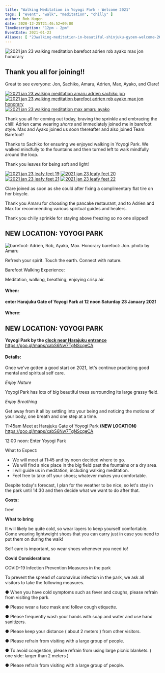 ```yaml
---
title: "Walking Meditation in Yoyogi Park - Welcome 2021"
tags: [ "event", "walk", "meditation", "chilly" ]
author: Rob Nugen
date: 2020-12-25T21:46:52+09:00
TimeDescription: "12pm - 2pm"
EventDate: 2021-01-23
Aliases: [ "23walking-meditation-in-beautiful-shinjuku-gyoen-welcome-2021" ]
---
```


<img
src="//b.robnugen.com/journal/2021/2021_jan_23_walking_meditation/2021_jan_23_walking_meditation_barefoot_adrien_rob_ayako_max_jon_honorary.jpg"
alt="2021 jan 23 walking meditation barefoot adrien rob ayako max jon honorary"
class="title" />

## Thank you all for joining!!

Great to see everyone: Jon, Sachiko, Amaru, Adrien, Max, Ayako, and Clare!

[![2021 jan 23 walking meditation amaru adrien sachiko jon](//b.robnugen.com/journal/2021/2021_jan_23_walking_meditation/thumbs/2021_jan_23_walking_meditation_amaru_adrien_sachiko_jon.jpg)](//b.robnugen.com/journal/2021/2021_jan_23_walking_meditation/2021_jan_23_walking_meditation_amaru_adrien_sachiko_jon.jpg)
[![2021 jan 23 walking meditation barefoot adrien rob ayako max jon honorary](//b.robnugen.com/journal/2021/2021_jan_23_walking_meditation/thumbs/2021_jan_23_walking_meditation_barefoot_adrien_rob_ayako_max_jon_honorary.jpg)](//b.robnugen.com/journal/2021/2021_jan_23_walking_meditation/2021_jan_23_walking_meditation_barefoot_adrien_rob_ayako_max_jon_honorary.jpg)
[![2021 jan 23 walking meditation max amaru ayako](//b.robnugen.com/journal/2021/2021_jan_23_walking_meditation/thumbs/2021_jan_23_walking_meditation_max_amaru_ayako.jpg)](//b.robnugen.com/journal/2021/2021_jan_23_walking_meditation/2021_jan_23_walking_meditation_max_amaru_ayako.jpg)

Thank you all for coming out today, braving the sprinkle and embracing the chill!  Adrien came wearing *shorts* and immediately joined me in barefoot style.  Max and Ayako joined us soon thereafter and also joined Team Barefoot!

Thanks to Sachiko for ensuring we enjoyed walking in Yoyogi Park.  We walked mindfully to the fountains and then turned left to walk mindfully around the loop.

Thank you leaves for being soft and light!

[![2021 jan 23 leafy feet 19](//b.robnugen.com/journal/2021/2021_jan_23_walking_meditation/thumbs/2021_jan_23_leafy_feet_19.jpg)](//b.robnugen.com/journal/2021/2021_jan_23_walking_meditation/2021_jan_23_leafy_feet_19.jpg)
[![2021 jan 23 leafy feet 20](//b.robnugen.com/journal/2021/2021_jan_23_walking_meditation/thumbs/2021_jan_23_leafy_feet_20.jpg)](//b.robnugen.com/journal/2021/2021_jan_23_walking_meditation/2021_jan_23_leafy_feet_20.jpg)
[![2021 jan 23 leafy feet 21](//b.robnugen.com/journal/2021/2021_jan_23_walking_meditation/thumbs/2021_jan_23_leafy_feet_21.jpg)](//b.robnugen.com/journal/2021/2021_jan_23_walking_meditation/2021_jan_23_leafy_feet_21.jpg)
[![2021 jan 23 leafy feet 22](//b.robnugen.com/journal/2021/2021_jan_23_walking_meditation/thumbs/2021_jan_23_leafy_feet_22.jpg)](//b.robnugen.com/journal/2021/2021_jan_23_walking_meditation/2021_jan_23_leafy_feet_22.jpg)

Clare joined as soon as she could after fixing a complimentary flat tire on her bicycle.

Thank you Amaru for choosing the pancake restaurant, and to Adrien and Max for recommending various spiritual guides and healers.

Thank you chilly sprinkle for staying above freezing so no one slipped!

## NEW LOCATION: YOYOGI PARK

<img
src="//b.robnugen.com/journal/2021/2021_jan_23_walking_meditation_barefoot_adrien_rob_ayako_max_jon_honorary.jpg"
alt="barefoot: Adrien, Rob, Ayako, Max.  Honorary barefoot: Jon.  photo by Amaru"
class="title" />

Refresh your spirit. Touch the earth. Connect with nature.

Barefoot Walking Experience:

Meditation, walking, breathing, enjoying crisp air.

#### When:

**enter Harajuku Gate of Yoyogi Park at 12 noon Saturday 23 January 2021**

#### Where:

## NEW LOCATION: YOYOGI PARK

**Yoyogi Park by the [clock near Harajuku entrance](https://goo.gl/maps/xabS6Nw7TgNScqeCA)**  https://goo.gl/maps/xabS6Nw7TgNScqeCA

<!-- **Shinjuku Gyoen - [Shinjuku Gate](https://goo.gl/maps/4c35vbQqopZMGhez9)** -->

#### Details:

Once we've gotten a good start on 2021, let's continue practicing good mental and spiritual self care.

*Enjoy Nature*

Yoyogi Park has lots of big beautiful trees surrounding its large grassy field.

*Enjoy Breathing*

Get away from it all by settling into your being and noticing the
motions of your body, one breath and one step at a time.

11:45am Meet at Harajuku Gate of Yoyogi Park **(NEW LOCATION)**  https://goo.gl/maps/xabS6Nw7TgNScqeCA

<!--
11:45am Meet at Shinjuku Gate of Shinjuku Gyoen. https://goo.gl/maps/4c35vbQqopZMGhez9

Buy tickets (500 yen)
-->

12:00 noon: Enter Yoyogi Park

What to Expect:

* We will meet at 11:45 and by noon decided where to go.
* We will find a nice place in the big field past the fountains or a dry area.
* I will guide us in meditation, including walking meditation.
* Feel free to take off your shoes; whatever makes you comfortable.

Despite today's forecast, I plan for the weather to be nice, so let's stay in the park until
14:30 and then decide what we want to do after that.

**Costs:**

free!

**What to bring**

It will likely be quite cold, so wear layers to keep yourself comfortable.
Come wearing lightweight shoes that you can carry just in case you
need to put them on during the walk!

Self care is important, so wear shoes whenever you need to!

**Covid Considerations**

COVID-19 Infection Prevention Measures in the park

To prevent the spread of coronavirus infection in the park, we ask all visitors to take the following measures.

● When you have cold symptoms such as fever and coughs, please refrain from visiting the park.

● Please wear a face mask and follow cough etiquette.

● Please frequently wash your hands with soap and water and use hand sanitizers.

● Please keep your distance ( about 2 meters ) from other visitors.

● Please refrain from visiting with a large group of people.

● To avoid congestion, please refrain from using large picnic blankets. ( one side: larger than 2 meters )

● Please refrain from visiting with a large group of people.
